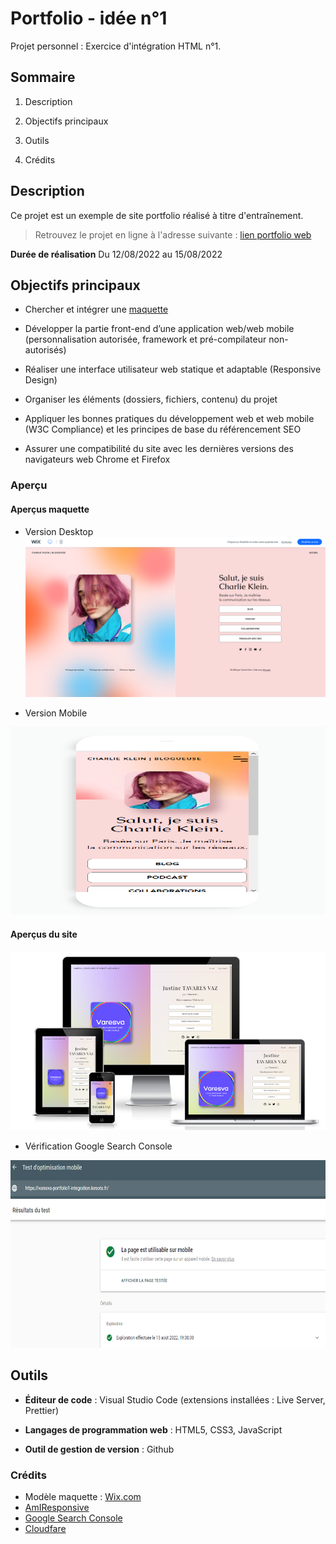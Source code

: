 # Portfolio - idée n°1
Projet personnel : Exercice d'intégration HTML n°1.

## Sommaire

1. Description

2. Objectifs principaux

3. Outils

4. Crédits

  

## Description
Ce projet est un exemple de site portfolio réalisé à titre d'entraînement.

> Retrouvez le projet en ligne à l'adresse suivante : [lien portfolio web](varesva-portfolio1-integration.leroots.fr)
  
**Durée de réalisation**
Du 12/08/2022 au 15/08/2022

## Objectifs principaux

 * Chercher et intégrer une [maquette](https://fr.wix.com/website-template/view/html/2942?originUrl=https%3A%2F%2Ffr.wix.com%2Fwebsite%2Ftemplates%2Fhtml%2Fportfolio-cv&tpClick=view_button&esi=03da46a4-64ac-4ab8-8a2c-66969a64d369)

* Développer la partie front-end d’une application web/web mobile (personnalisation autorisée, framework et pré-compilateur non-autorisés)

* Réaliser une interface utilisateur web statique et adaptable (Responsive Design)

* Organiser les éléments (dossiers, fichiers, contenu) du projet

* Appliquer les bonnes pratiques du développement web et web mobile (W3C Compliance) et les principes de base du référencement SEO

* Assurer une compatibilité du site avec les dernières versions des navigateurs web Chrome et Firefox

### Aperçu
#### Aperçus maquette
* Version Desktop
![Multi - Responsive](./img/ref_templates/desktop-template.png)

* Version Mobile
<img src="./img/ref_templates/smartphone-template.png" width=600 height=300>


#### Aperçus du site
![Multi - Responsive](./img/ref_templates/live-check.png)

* Vérification Google Search Console
<img src="./img/ref_templates/responsive-check.png" width=600 height=300>

## Outils

* **Éditeur de code** : Visual Studio Code (extensions installées : Live Server, Prettier)

* **Langages de programmation web** : HTML5, CSS3, JavaScript

* **Outil de gestion de version** : Github


### Crédits
- Modèle maquette : [Wix.com](https://fr.wix.com/)
- [AmIResponsive](https://ui.dev/amiresponsive)
- [Google Search Console](https://search.google.com/test/mobile-friendly)
- [Cloudfare](https://www.cloudflare.com)

